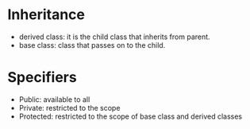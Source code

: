 # Inheritance
- derived class: it is the child class that inherits from parent.
- base class: class that passes on to the child.

# Specifiers
- Public: available to all
- Private: restricted to the scope
- Protected: restricted to the scope of base class and derived classes
